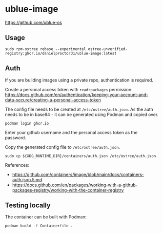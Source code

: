 # ublue-image

https://github.com/ublue-os

## Usage
```
sudo rpm-ostree rebase --experimental ostree-unverified-registry:ghcr.io/danielproctor31/ublue-image:latest
```

## Auth
If you are building images using a private repo, authentication is required.

Create a personal access token with `read:packages` permission: https://docs.github.com/en/authentication/keeping-your-account-and-data-secure/creating-a-personal-access-token

The config file needs to be created at `/etc/ostree/auth.json`. As the auth needs to be in base64 - it can be generated using Podman and copied over.
```
podman login ghcr.io
```
Enter your github username and the personal access token as the password.

Copy the generated config file to `/etc/ostree/auth.json`.

```
sudo cp ${XDG_RUNTIME_DIR}/containers/auth.json /etc/ostree/auth.json
```

References:
- https://github.com/containers/image/blob/main/docs/containers-auth.json.5.md
- https://docs.github.com/en/packages/working-with-a-github-packages-registry/working-with-the-container-registry

## Testing locally

The container can be built with Podman:
```
podman build -f Containerfile .
```
